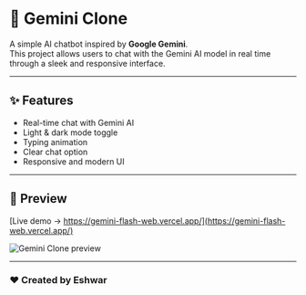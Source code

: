 # 🌌 Gemini Clone

A simple AI chatbot inspired by **Google Gemini**.  
This project allows users to chat with the Gemini AI model in real time through a sleek and responsive interface.

---

## ✨ Features

- Real-time chat with Gemini AI  
- Light & dark mode toggle  
- Typing animation  
- Clear chat option  
- Responsive and modern UI  

---

## 📸 Preview

[Live demo → https://gemini-flash-web.vercel.app/](https://gemini-flash-web.vercel.app/)

![Gemini Clone preview](assets/preview.png)

---

### ❤️ Created by **Eshwar**